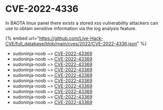 # CVE-2022-4336

In BAOTA linux panel there exists a stored xss vulnerability attackers can use to obtain sensitive information via the log analysis feature.

{% embed url="https://github.com/Live-Hack-CVE/full_database/blob/main/cves/2022/CVE-2022-4336.json" %}


* sudoninja-noob ~> [CVE-2022-43369](https://www.alice-snow.ru/2022/database/cve-2022-4336/cve-2022-43369-sudoninja-noob)
* sudoninja-noob ~> [CVE-2022-43369](https://www.alice-snow.ru/2022/database/cve-2022-4336/cve-2022-43369-sudoninja-noob)
* sudoninja-noob ~> [CVE-2022-43369](https://www.alice-snow.ru/2022/database/cve-2022-4336/cve-2022-43369-sudoninja-noob)
* sudoninja-noob ~> [CVE-2022-43369](https://www.alice-snow.ru/2022/database/cve-2022-4336/cve-2022-43369-sudoninja-noob)
* sudoninja-noob ~> [CVE-2022-43369](https://www.alice-snow.ru/2022/database/cve-2022-4336/cve-2022-43369-sudoninja-noob)
* sudoninja-noob ~> [CVE-2022-43369](https://www.alice-snow.ru/2022/database/cve-2022-4336/cve-2022-43369-sudoninja-noob)
* sudoninja-noob ~> [CVE-2022-43369](https://www.alice-snow.ru/2022/database/cve-2022-4336/cve-2022-43369-sudoninja-noob)
* sudoninja-noob ~> [CVE-2022-43369](https://www.alice-snow.ru/2022/database/cve-2022-4336/cve-2022-43369-sudoninja-noob)
* sudoninja-noob ~> [CVE-2022-43369](https://www.alice-snow.ru/2022/database/cve-2022-4336/cve-2022-43369-sudoninja-noob)
* sudoninja-noob ~> [CVE-2022-43369](https://www.alice-snow.ru/2022/database/cve-2022-4336/cve-2022-43369-sudoninja-noob)